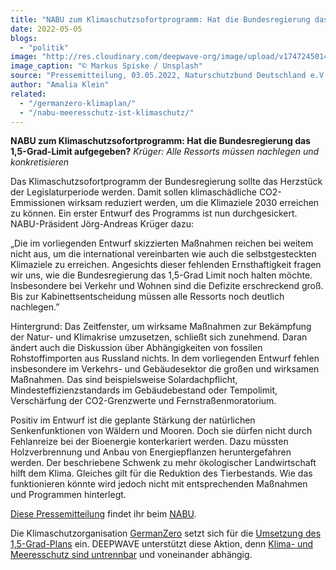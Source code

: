 ```yaml
---
title: "NABU zum Klimaschutzsofortprogramm: Hat die Bundesregierung das 1,5-Grad-Limit aufgegeben?"
date: 2022-05-05
blogs: 
  - "politik"
image: "http://res.cloudinary.com/deepwave-org/image/upload/v1747245014/deepwave.org/markus_spiske_unsplash_plakat_one_world_klimawandel-scaled.jpg"
image_caption: "© Markus Spiske / Unsplash"
source: "Pressemitteilung, 03.05.2022, Naturschutzbund Deutschland e.V."
author: "Amalia Klein"
related: 
  - "/germanzero-klimaplan/"
  - "/nabu-meeresschutz-ist-klimaschutz/"
---
```


**NABU zum Klimaschutzsofortprogramm: Hat die Bundesregierung das 1,5-Grad-Limit aufgegeben?** _Krüger: Alle Ressorts müssen nachlegen und konkretisieren_

Das Klimaschutzsofortprogramm der Bundesregierung sollte das Herzstück der Legislaturperiode werden. Damit sollen klimaschädliche CO2-Emmissionen wirksam reduziert werden, um die Klimaziele 2030 erreichen zu können. Ein erster Entwurf des Programms ist nun durchgesickert. NABU-Präsident Jörg-Andreas Krüger dazu:

„Die im vorliegenden Entwurf skizzierten Maßnahmen reichen bei weitem nicht aus, um die international vereinbarten wie auch die selbstgesteckten Klimaziele zu erreichen. Angesichts dieser fehlenden Ernsthaftigkeit fragen wir uns, wie die Bundesregierung das 1,5-Grad Limit noch halten möchte. Insbesondere bei Verkehr und Wohnen sind die Defizite erschreckend groß. Bis zur Kabinettsentscheidung müssen alle Ressorts noch deutlich nachlegen.”

Hintergrund: Das Zeitfenster, um wirksame Maßnahmen zur Bekämpfung der Natur- und Klimakrise umzusetzen, schließt sich zunehmend. Daran ändert auch die Diskussion über Abhängigkeiten von fossilen Rohstoffimporten aus Russland nichts. In dem vorliegenden Entwurf fehlen insbesondere im Verkehrs- und Gebäudesektor die großen und wirksamen Maßnahmen. Das sind beispielsweise Solardachpflicht, Mindesteffizienzstandards im Gebäudebestand oder Tempolimit, Verschärfung der CO2-Grenzwerte und Fernstraßenmoratorium.

Positiv im Entwurf ist die geplante Stärkung der natürlichen Senkenfunktionen von Wäldern und Mooren. Doch sie dürfen nicht durch Fehlanreize bei der Bioenergie konterkariert werden. Dazu müssten Holzverbrennung und Anbau von Energiepflanzen heruntergefahren werden. Der beschriebene Schwenk zu mehr ökologischer Landwirtschaft hilft dem Klima. Gleiches gilt für die Reduktion des Tierbestands. Wie das funktionieren könnte wird jedoch nicht mit entsprechenden Maßnahmen und Programmen hinterlegt.

[Diese Pressemitteilun](https://www.nabu.de/presse/pressemitteilungen/index.php?popup=true&show=34312&db=presseservice)g findet ihr beim [NABU](https://www.nabu.de/).

Die Klimaschutzorganisation [GermanZero](https://germanzero.de/) setzt sich für die [Umsetzung des 1,5-Grad-Plans](https://www.deepwave.org/germanzero-klimaplan/) ein. DEEPWAVE unterstützt diese Aktion, denn [Klima- und Meeresschutz sind untrennbar](https://www.deepwave.org/nabu-meeresschutz-ist-klimaschutz/) und voneinander abhängig.
